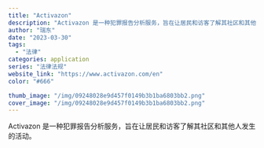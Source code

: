```yaml
---
title: "Activazon"
description: "Activazon 是一种犯罪报告分析服务，旨在让居民和访客了解其社区和其他人发生的活动。"
author: "瑞东"
date: "2023-03-30"
tags:
  - "法律"
categories: application
series: "法律法规"
website_link: "https://www.activazon.com/en"
color: "#666"

thumb_image: "/img/09248028e9d457f0149b3b1ba6803bb2.png"
cover_image: "/img/09248028e9d457f0149b3b1ba6803bb2.png"
---
```


Activazon 是一种犯罪报告分析服务，旨在让居民和访客了解其社区和其他人发生的活动。